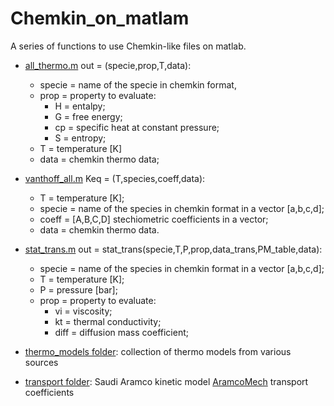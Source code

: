 # Chemkin_on_matlam
A series of functions to use Chemkin-like files on matlab.

- [all_thermo.m](https://github.com/sommaa/Chemkin_on_matlam/blob/main/all_thermo.m) out = (specie,prop,T,data):
  - specie = name of the specie in chemkin format,
  - prop = property to evaluate:
    - H = entalpy;
    - G = free energy;
    - cp = specific heat at constant pressure;
    - S = entropy;
  - T = temperature [K]
  - data = chemkin thermo data;
  
- [vanthoff_all.m](https://github.com/sommaa/Chemkin_on_matlam/blob/main/vanthoff_all.m) Keq = (T,species,coeff,data):
  - T = temperature [K];
  - specie = name of the species in chemkin format in a vector [a,b,c,d];
  - coeff = [A,B,C,D] stechiometric coefficients in a vector;
  - data = chemkin thermo data.

- [stat_trans.m](https://github.com/sommaa/Chemkin_on_matlam/blob/main/stat_trans.m) out = stat_trans(specie,T,P,prop,data_trans,PM_table,data):
  - specie = name of the species in chemkin format in a vector [a,b,c,d];
  - T = temperature [K];
  - P = pressure [bar];
  - prop = property to evaluate:
    - vi = viscosity;
    - kt = thermal conductivity;
    - diff = diffusion mass coefficient;
    
- [thermo_models folder](https://github.com/sommaa/Chemkin_on_matlam/tree/main/thermo_models): collection of thermo models from various sources

- [transport folder](https://github.com/sommaa/Chemkin_on_matlam/tree/main/transport): Saudi Aramco kinetic model [AramcoMech]((https://www.universityofgalway.ie/combustionchemistrycentre/mechanismdownloads/aramcomech13/)) transport coefficients
  

